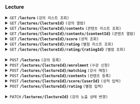 
### Lecture

<details>
  <summary>
    <code>GET</code> 
    <code><b>/lecture</b></code> 
    <code>(강의 리스트 조회)</code>
  </summary>

##### Header

> | name             | Description      | Required |
------------------|--------|------------------|-----------|
> | `Authorization` |   사용자 인증 수단, 액세스 토큰 값     | O |
##### Responses

> | name        |  type      | Description      | Required |
-------------|--------|------------|----------------|---|
> | `elements` |  Integer[]  | 강의ID 목록     | O |

</details>

<details>
  <summary>
    <code>GET</code> 
    <code><b>/lectures/{lectureId}</b></code> 
    <code>(강의 열람)</code>
  </summary>

##### Header

> | name             | Description      | Required |
------------------|--------|------------------|-----------|
> | `Authorization` |   사용자 인증 수단, 액세스 토큰 값     | O |
##### Parameters

> | name         |  type      | Description      | Required |
--------------|--------|------------|----------------|---|
> | `lectureId` |  Integer  | 강의 ID     | O |

##### Responses

> | name       |  type      | Description      | Required |
------------|--------|------------|----------------|---|
> | `title`   |  String  | 강의명     | O |
> | `location` |  String  | 강의 장소     | O |

</details>

<details>
  <summary>
    <code>GET</code> 
    <code><b>/lectures/{lectureId}/contents</b></code> 
    <code>(콘텐츠 리스트 조회)</code>
  </summary>

##### Header

> | name             | Description      | Required |
------------------|--------|------------------|-----------|
> | `Authorization` |   사용자 인증 수단, 액세스 토큰 값     | O |
##### Responses

> | name        |  type      | Description      | Required |
-------------|--------|------------|----------------|---|
> | `elements` |  Integer[]  | 콘텐츠 ID 목록     | O |

</details>



<details>
  <summary>
    <code>GET</code> 
    <code><b>/lectures/{lectureId}/contents/{contentId}</b></code> 
    <code>(콘텐츠 열람)</code>
  </summary>

##### Header

> | name             | Description      | Required |
------------------|--------|------------------|-----------|
> | `Authorization` |   사용자 인증 수단, 액세스 토큰 값     | O |
##### Responses

> | name       |  type      | Description      | Required |
------------|--------|------------|----------------|---|
> | `content` |  String  | 콘텐츠     | O |
> | `examYn`   |  String  | 시험유무     |  |

</details>

<details>
  <summary>
    <code>GET</code> 
    <code><b>/lectures/{lectureId}/score</b></code> 
    <code>(성적 조회)</code>
  </summary>

##### Header

> | name             | Description      | Required |
------------------|--------|------------------|-----------|
> | `Authorization` |   사용자 인증 수단, 액세스 토큰 값     | O |
##### Responses

> | name      |  type      | Description      | Required |
-----------|--------|------------|----------------|---|
> | `score`  |  String  | 성적     | O |
> | `comment` |  String  | 코멘트     |  |

</details>


<details>
  <summary>
    <code>GET</code> 
    <code><b>/lectures/{lectureId}/rating</b></code> 
    <code>(별점 리스트 조회)</code>
  </summary>

##### Header

> | name             | Description      | Required |
------------------|--------|------------------|-----------|
> | `Authorization` |   사용자 인증 수단, 액세스 토큰 값     | O |
##### Responses

> | name              |  type      | Description      | Required |
-------------------|--------|------------|----------------|---|
> | `elements`        |  Integer[]  | 별점 ID 목록    | O |
> | `average_rating` |  String  | 별점 평균     |  |

</details>


<details>
  <summary>
    <code>GET</code> 
    <code><b>/lectures/{lectureId}/rating/{ratingId}</b></code> 
    <code>(별점 조회)</code>
  </summary>

##### Header

> | name             | Description      | Required |
------------------|--------|------------------|-----------|
> | `Authorization` |   사용자 인증 수단, 액세스 토큰 값     | O |
##### Responses

> | name       |  type      | Description      | Required |
------------|--------|------------|----------------|---|
> | `rating`   |  Float  | 별점     | O |
> | `comment` |  String  | 코멘트     |  |

</details>

<br>

<details>
  <summary>
    <code>POST</code> 
    <code><b>/lectures</b></code> 
    <code>(강의 등록)</code>
  </summary>

##### Header

> | name | Description      | Required |
------|--------|------------------|-----------|
> | `Authorization`  |   사용자 인증 수단, 액세스 토큰 값     | O |
##### Parameters

> | name |  type      | Description      | Required |
------|--------|------------|----------------|---|
> | `title`  |  String  | 강의명     | O |
> | `location`  |  String  | 강의장소     |  |

##### Responses

> | name           |  type      | Description      | Required |
----------------|--------|------------|----------------|---|
> | `lectureId` |  Integer  | 강의 ID     | O |

</details>

<details>
  <summary>
    <code>POST</code> 
    <code><b>/lectures/{lectureId}/enrolment</b></code> 
    <code>(수강 신청)</code>
  </summary>

##### Header

> | name             | Description      | Required |
------------------|--------|------------------|-----------|
> | `Authorization` |   사용자 인증 수단, 액세스 토큰 값     | O |
##### Parameters

> | name      |  type      | Description      | Required |
-----------|--------|------------|----------------|---|
> | `userId` |  Integer  | 회원 ID     | O |

##### Responses

> | name           |  type      | Description      | Required |
----------------|--------|------------|----------------|---|
> | `enrolmentId` |  Integer  | 수강신청 ID     | O |

</details>

<details>
  <summary>
    <code>POST</code> 
    <code><b>/lectures/{lectureId}/matching</b></code> 
    <code>(강사 매칭)</code>
  </summary>

##### Header

> | name             | Description      | Required |
------------------|--------|------------------|-----------|
> | `Authorization` |   사용자 인증 수단, 액세스 토큰 값     | O |
##### Parameters

> | name         |  type      | Description      | Required |
--------------|--------|------------|----------------|---|
> | `lectureId` |  Integer  | 강의 ID     | O |
> | `userId`     |  Integer  | 강사 회원 ID     | O |

##### Responses

> | name          |  type      | Description      | Required |
---------------|--------|------------|----------------|---|
> | `matchingId` |  Integer  | 매칭 ID     | O |

</details>

<details>
  <summary>
    <code>POST</code> 
    <code><b>/lectures/{lectureId}/contents</b></code> 
    <code>(컨텐츠 등록)</code>
  </summary>

##### Header

> | name             | Description      | Required |
------------------|--------|------------------|-----------|
> | `Authorization` |   사용자 인증 수단, 액세스 토큰 값     | O |
##### Parameters

> | name       |  type      | Description      | Required |
------------|--------|------------|----------------|---|
> | `content` |  String  | 컨텐츠     | O |
> | `examYn`   |  String  | 시험유무     |  |

##### Responses

> | name         |  type      | Description      | Required |
--------------|--------|------------|----------------|---|
> | `contentId` |  Integer  | 콘텐츠 ID     | O |

</details>

<details>
  <summary>
    <code>POST</code> 
    <code><b>/lectures/{lectureId}/score/{userId}</b></code> 
    <code>(성적 입력)</code>
  </summary>

##### Header

> | name             | Description      | Required |
------------------|--------|------------------|-----------|
> | `Authorization` |   사용자 인증 수단, 액세스 토큰 값     | O |
##### Parameters

> | name      |  type      | Description      | Required |
-----------|--------|------------|----------------|---|
> | `score`  |  String  | 성적     | O |
> | `comment` |  String  | 코멘트     |  |

##### Responses

> | name       |  type      | Description      | Required |
------------|--------|------------|----------------|---|
> | `scoreId` |  Integer  | 성적 ID     | O |

</details>

<details>
  <summary>
    <code>POST</code> 
    <code><b>/lectures/{lectureId}/rating</b></code> 
    <code>(별점 입력)</code>
  </summary>

##### Header

> | name             | Description      | Required |
------------------|--------|------------------|-----------|
> | `Authorization` |   사용자 인증 수단, 액세스 토큰 값     | O |
##### Parameters

> | name      |  type      | Description      | Required |
-----------|--------|------------|----------------|---|
> | `rating` |  Float  | 별점     | O |
> | `comment` |  String  | 코멘트     |  |

##### Responses

> | name        |  type      | Description      | Required |
-------------|--------|------------|----------------|---|
> | `ratingId` |  Integer  | 별점 ID     | O |

</details>

<br>

<details>
  <summary>
    <code>PATCH</code> 
    <code><b>/lectures/{lectureId}</b></code> 
    <code>(강의 노출 상태 변경)</code>
  </summary>

##### Header

> | name             | Description      | Required |
------------------|--------|------------------|-----------|
> | `Authorization` |   사용자 인증 수단, 액세스 토큰 값     | O |
##### Parameters

> | name         |  type      | Description      | Required |
--------------|--------|------------|----------------|---|
> | `lectureId` |  Integer  | 강의 ID     | O |

##### Responses

> | name         |  type      | Description      | Required |
--------------|--------|------------|----------------|---|
> | `exposedYn` |  String  | 강의 노출 유무  | O |

</details>
